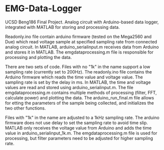 # EMG-Data-Logger
UCSD Beng186 Final Project. Analog circuit with Arduino-based data logger, integrated with MATLAB for storing and processing data.

Readonly.ino file contain arduino firmware (tested on the Mega2560 and Due) which read voltage sample at specified sampling rate from connected analog circuit. In MATLAB, arduino_serialinput.m receives data from Arduino and stores it in MATLAB. The emgdataprocessing.m file is responsible for processing and plotting the data.

There are two sets of code. Files with no "1k" in the name support a low sampling rate (currently set to 200Hz). The readonly.ino file contains the Arduino firmware which reads the time value and voltage value. The sampling rate is set by the delay in ms. In MATLAB, the time and voltage values are read and stored using arduino_serialinput.m. The file emgdataprocessing.m contains multiple methods of processing (filter, FFT, calculate power) and plotting the data. The arduino_run_final.m file allows for etting the parameters of the sample being collected, and initializes the two other functions.

Files with "1k" in the name are adjusted to a 1kHz sampling rate. The arduino firmware does not use delay to set the sampling rate to avoid time slip. MATLAB only receives the voltage value from Arduino and adds the time value in arduino_serialinput_1k.m. The emgdataprocessing.m file is used for processing, but filter parameters need to be adjusted for higher sampling rate.
